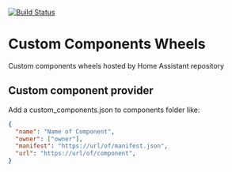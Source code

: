 [![Build Status](https://dev.azure.com/home-assistant/Hass.io/_apis/build/status/custom-components%20CI?branchName=master)](https://dev.azure.com/home-assistant/Hass.io/_build/latest?definitionId=46&branchName=master)

# Custom Components Wheels
Custom components wheels hosted by Home Assistant repository

## Custom component provider

Add a custom_components.json to components folder like:

```json
{
  "name": "Name of Component",
  "owner": ["owner"],
  "manifest": "https://url/of/manifest.json",
  "url": "https://url/of/component",
}
```
